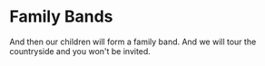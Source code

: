 Family Bands
========

And then our children will form a family band. And we will tour the countryside and you won't be invited.
